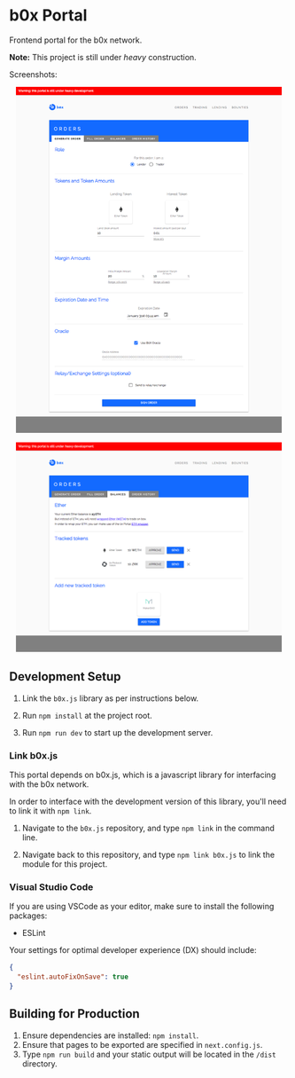 # b0x Portal

Frontend portal for the b0x network.

__Note:__ This project is still under *heavy* construction.

Screenshots:

<p align="center">
  <img alt="gen_order" src="static/gen_order_screen.png" width="480">
</p>

<p align="center">
  <img alt="balances" src="static/balances_screen.png" width="480">
</p>

## Development Setup

1. Link the `b0x.js` library as per instructions below.

2. Run `npm install` at the project root.

3. Run `npm run dev` to start up the development server.

### Link b0x.js

This portal depends on b0x.js, which is a javascript library for interfacing with the b0x network.

In order to interface with the development version of this library, you'll need to link it with `npm link`.

1. Navigate to the `b0x.js` repository, and type `npm link` in the command line.

2. Navigate back to this repository, and type `npm link b0x.js` to link the module for this project.

### Visual Studio Code

If you are using VSCode as your editor, make sure to install the following packages:

* ESLint

Your settings for optimal developer experience (DX) should include:

```json
{
  "eslint.autoFixOnSave": true
}
```

## Building for Production

1. Ensure dependencies are installed: `npm install`.
2. Ensure that pages to be exported are specified in `next.config.js`.
3. Type `npm run build` and your static output will be located in the `/dist` directory.
